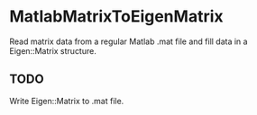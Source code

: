 # MatlabMatrixToEigenMatrix
Read matrix data from a regular Matlab .mat file and fill data in a Eigen::Matrix structure.

## TODO
Write Eigen::Matrix to .mat file.
